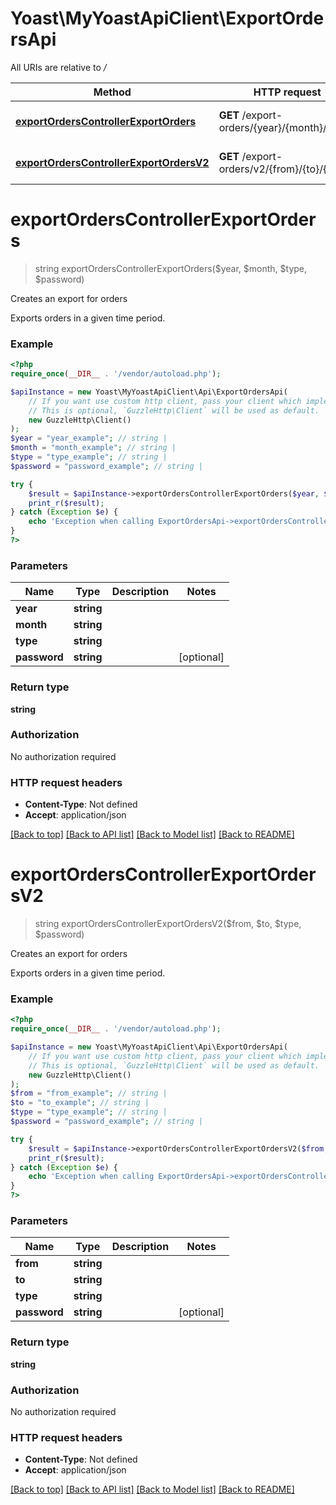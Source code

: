 # Yoast\MyYoastApiClient\ExportOrdersApi

All URIs are relative to */*

Method | HTTP request | Description
------------- | ------------- | -------------
[**exportOrdersControllerExportOrders**](ExportOrdersApi.md#exportorderscontrollerexportorders) | **GET** /export-orders/{year}/{month}/{type} | Creates an export for orders
[**exportOrdersControllerExportOrdersV2**](ExportOrdersApi.md#exportorderscontrollerexportordersv2) | **GET** /export-orders/v2/{from}/{to}/{type} | Creates an export for orders

# **exportOrdersControllerExportOrders**
> string exportOrdersControllerExportOrders($year, $month, $type, $password)

Creates an export for orders

Exports orders in a given time period.

### Example
```php
<?php
require_once(__DIR__ . '/vendor/autoload.php');

$apiInstance = new Yoast\MyYoastApiClient\Api\ExportOrdersApi(
    // If you want use custom http client, pass your client which implements `GuzzleHttp\ClientInterface`.
    // This is optional, `GuzzleHttp\Client` will be used as default.
    new GuzzleHttp\Client()
);
$year = "year_example"; // string | 
$month = "month_example"; // string | 
$type = "type_example"; // string | 
$password = "password_example"; // string | 

try {
    $result = $apiInstance->exportOrdersControllerExportOrders($year, $month, $type, $password);
    print_r($result);
} catch (Exception $e) {
    echo 'Exception when calling ExportOrdersApi->exportOrdersControllerExportOrders: ', $e->getMessage(), PHP_EOL;
}
?>
```

### Parameters

Name | Type | Description  | Notes
------------- | ------------- | ------------- | -------------
 **year** | **string**|  |
 **month** | **string**|  |
 **type** | **string**|  |
 **password** | **string**|  | [optional]

### Return type

**string**

### Authorization

No authorization required

### HTTP request headers

 - **Content-Type**: Not defined
 - **Accept**: application/json

[[Back to top]](#) [[Back to API list]](../../README.md#documentation-for-api-endpoints) [[Back to Model list]](../../README.md#documentation-for-models) [[Back to README]](../../README.md)

# **exportOrdersControllerExportOrdersV2**
> string exportOrdersControllerExportOrdersV2($from, $to, $type, $password)

Creates an export for orders

Exports orders in a given time period.

### Example
```php
<?php
require_once(__DIR__ . '/vendor/autoload.php');

$apiInstance = new Yoast\MyYoastApiClient\Api\ExportOrdersApi(
    // If you want use custom http client, pass your client which implements `GuzzleHttp\ClientInterface`.
    // This is optional, `GuzzleHttp\Client` will be used as default.
    new GuzzleHttp\Client()
);
$from = "from_example"; // string | 
$to = "to_example"; // string | 
$type = "type_example"; // string | 
$password = "password_example"; // string | 

try {
    $result = $apiInstance->exportOrdersControllerExportOrdersV2($from, $to, $type, $password);
    print_r($result);
} catch (Exception $e) {
    echo 'Exception when calling ExportOrdersApi->exportOrdersControllerExportOrdersV2: ', $e->getMessage(), PHP_EOL;
}
?>
```

### Parameters

Name | Type | Description  | Notes
------------- | ------------- | ------------- | -------------
 **from** | **string**|  |
 **to** | **string**|  |
 **type** | **string**|  |
 **password** | **string**|  | [optional]

### Return type

**string**

### Authorization

No authorization required

### HTTP request headers

 - **Content-Type**: Not defined
 - **Accept**: application/json

[[Back to top]](#) [[Back to API list]](../../README.md#documentation-for-api-endpoints) [[Back to Model list]](../../README.md#documentation-for-models) [[Back to README]](../../README.md)

